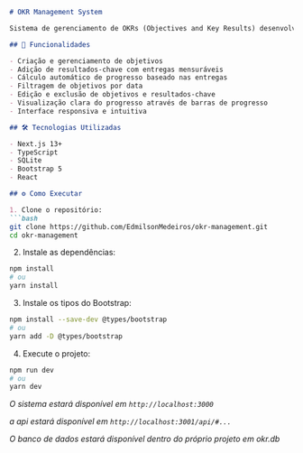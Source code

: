 ````markdown:README.md
# OKR Management System

Sistema de gerenciamento de OKRs (Objectives and Key Results) desenvolvido para facilitar o acompanhamento de objetivos e resultados-chave.

## 🚀 Funcionalidades

- Criação e gerenciamento de objetivos
- Adição de resultados-chave com entregas mensuráveis
- Cálculo automático de progresso baseado nas entregas
- Filtragem de objetivos por data
- Edição e exclusão de objetivos e resultados-chave
- Visualização clara do progresso através de barras de progresso
- Interface responsiva e intuitiva

## 🛠️ Tecnologias Utilizadas

- Next.js 13+
- TypeScript
- SQLite
- Bootstrap 5
- React

## ⚙️ Como Executar

1. Clone o repositório:
```bash
git clone https://github.com/EdmilsonMedeiros/okr-management.git
cd okr-management
````

2. Instale as dependências:

```bash
npm install
# ou
yarn install
```

3. Instale os tipos do Bootstrap:

```bash
npm install --save-dev @types/bootstrap
# ou
yarn add -D @types/bootstrap
```

4. Execute o projeto:

```bash
npm run dev
# ou
yarn dev
```

_O sistema estará disponível em `http://localhost:3000`_

_a api estará disponível em `http://localhost:3001/api/#...`_

_O banco de dados estará disponível dentro do próprio projeto em okr.db_
